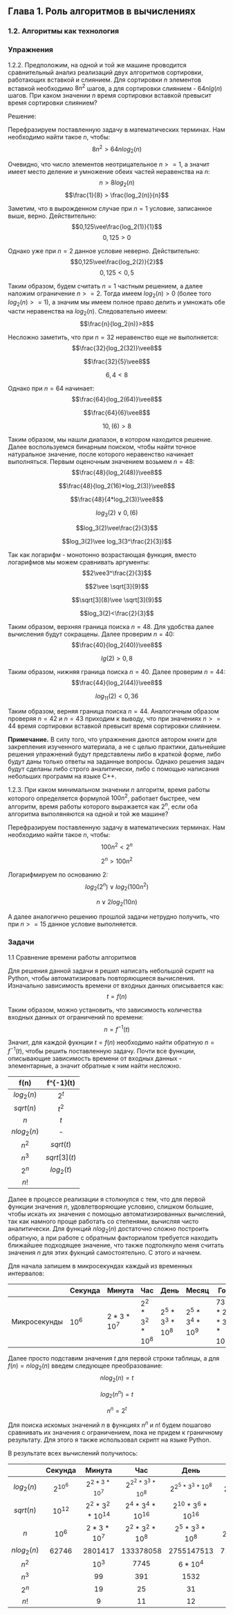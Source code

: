 ## Глава 1. Роль алгоритмов в вычислениях

### 1.2. Алгоритмы как технология

### Упражнения

1.2.2. Предположим, на одной и той же машине проводится сравнительный анализ реализаций двух алгоритмов сортировки, работающих вставкой и слиянием. Для сортировки $n$ элементов вставкой необходимо $8n^2$ шагов, а для сортировки слиянием - $64 n lg(n)$ шагов. При каком значении $n$ время сортировки вставкой превысит время сортировки слиянием?

Решение:

Перефразируем поставленную задачу в математических терминах. Нам необходимо найти такое $n$, чтобы:
$$8n^2 > 64nlog_2(n)$$

Очевидно, что число элементов неотрицательное $n>=1$, а значит имеет место деление и умножение обеих частей неравенства на $n$:
$$n > 8log_2(n)$$
$$\frac{1}{8} > \frac{log_2(n)}{n}$$

Заметим, что в вырожденном случае при $n=1$ условие, записанное выше, верно. Действительно:
$$0,125\vee\frac{log_2(1)}{1}$$
$$0,125>0$$

Однако уже при $n=2$ данное условие неверно. Действительно:
$$0,125\vee\frac{log_2(2)}{2}$$
$$0,125<0,5$$

Таким образом, будем считать $n=1$ частным решением, а далее наложим ограничение $n>=2$. Тогда имеем $log_2(n)>0$ (более того $log_2(n)>=1$), а значим мы имеем полное право делить и умножать обе части неравенства на $log_2(n)$. Следовательно имеем:
$$\frac{n}{log_2(n)}>8$$


Несложно заметить, что при $n=32$ неравенство еще не выполняется:
$$\frac{32}{log_2(32)}\vee8$$

$$\frac{32}{5}\vee8$$

$$6,4<8$$

Однако при $n=64$ начинает:
$$\frac{64}{log_2(64)}\vee8$$

$$\frac{64}{6}\vee8$$

$$10,(6)>8$$

Таким образом, мы нашли диапазон, в котором находится решение. Далее воспользуемся бинарным поиском, чтобы найти точное натуральное значение, после которого неравенство начинает выполняться. Первым оценочным значением возьмем $n=48$:
$$\frac{48}{log_2(48)}\vee8$$

$$\frac{48}{log_2(16)*log_2(3)}\vee8$$

$$\frac{48}{4*log_2(3)}\vee8$$

$$log_3(2)\vee0,(6)$$

$$log_3(2)\vee\frac{2}{3}$$

$$log_3(2)\vee log_3(3^\frac{2}{3})$$

Так как логарифм - монотонно возрастающая функция, вместо логарифмов мы можем сравнивать аргументы:
$$2\vee3^\frac{2}{3}$$

$$2\vee \sqrt[3]{9}$$

$$\sqrt[3]{8}\vee \sqrt[3]{9}$$

$$log_3(2)<\frac{2}{3}$$

Таким образом, верхняя граница поиска $n=48$. Для удобства далее вычисления будут сокращены. Далее проверим $n=40$:
$$\frac{40}{log_2(40)}\vee8$$

$$lg(2)>0,8$$

Таким образом, нижняя граница поиска $n=40$. Далее проверим $n=44$:
$$\frac{44}{log_2(44)}\vee8$$

$$log_{11}(2)<0,36$$

Таким образом, верняя граница поиска $n=44$. Аналогичным образом проверяя $n=42$ и $n=43$ приходим к выводу, что при значениях $n>=44$ время сортировки вставкой превысит время сортировки слиянием.

**Примечание.** В силу того, что упражнения даются автором книги для закрепления изученного материала, а не с целью практики, дальнейшие решения упражнений будут представлены либо в краткой форме, либо будут даны только ответы на заданные вопросы. Однако решения задач будут сделаны либо строго аналитически, либо с помощью написания небольших программ на языке C++.

1.2.3. При каком минимальном значении $n$ алгоритм, время работы которого определяется формулой $100n^2$, работает быстрее, чем алгоритм, время работы которого выражается как $2^n$, если оба алгоритма выполяняются на одной и той же машине?

Перефразируем поставленную задачу в математических терминах. Нам необходимо найти такое $n$, чтобы:
$$100n^2<2^n$$

$$2^n>100n^2$$

Логарифмируем по основанию 2:
$$log_2(2^n)\vee log_2(100n^2)$$

$$n\vee2log_2(10n)$$

А далее аналогично решению прошлой задачи нетрудно получить, что при $n>=15$ данное условие выполняется.

###  Задачи

1.1 Сравнение времени работы алгоритмов

Для решения данной задачи я решил написать небольшой скрипт на Python, чтобы автоматизировать повторяющиеся вычисления. Изначально зависимость времени от входных данных описывается как:
$$t=f(n)$$

Таким образом, можно установить, что зависимость количества входных данных от ограничений по времени:
$$n=f^{-1}(t)$$

Значит, для каждой фукнции $t=f(n)$ необходимо найти обратную $n=f^{-1}(t)$, чтобы решить поставленную задачу. Почти все функции, описывающие зависимость времени от входных данных - элементарные, а значит обратные к ним найти несложно.

| f(n)        | f^{-1}(t)    |
|:-----------:|:------------:|
| $log_2(n)$  | $2^t$        |
| $sqrt(n)$   | $t^2$        |
| $n$         | $t$          |
| $nlog_2(n)$ | -            |
| $n^2$       | $sqrt(t)$    |
| $n^3$       | $sqrt[3](t)$ |
| $2^n$       | $log_2(t)$   |
| $n!$        |              |
Далее в процессе реализации я столкнулся с тем, что для первой функции значения $n$, удовлетворяющие условию, слишком большие, чтобы искать их значения с помощью автоматизированных вычислений, так как намного проще работать со степенями, вычисляя чисто аналитически. Для функций $nlog_2(n)$ достаточно сложно построить обратную, а при работе с обратным факториалом требуется находить ближайшее подходящее значение, что также подтолкнуло меня считать значения $n$ для этих фукнций самостоятельно. С этого и начнем.

Для начала запишем в микросекундах каждый из временных интервалов:

|              | Секунда | Минута     | Час            | День           | Месяц          | Год                | Век |
|--------------|---------|------------|----------------|----------------|----------------|--------------------|-----|
| Микросекунды | $10^6$  | $2*3*10^7$ | $2^2*3^2*10^8$ | $2^5*3^3*10^8$ | $2^5*3^4*10^9$ | $73*2^4*3^4*10^10$ |     |
Далее просто подставим значения $t$ для первой строки таблицы, а для $f(n)=nlog_2(n)$ введем следующее преобразование:
$$nlog_2(n)=t$$

$$log_2(n^n)=t$$

$$n^n=2^t$$

Для поиска искомых значений $n$ в функциях $n^n$ и $n!$ будем пошагово сравнивать их значения с ограничением, пока не придем к граничному результату. Для этого я также использовал скрипт на языке Python.

В результате всех вычислений получилось:

|          | Секунда | Минута             | Час         | День               | Месяц            | Год              | Век              |
|:--------:|:---------:|:-------------------:|:-----------:|:-------------------:|:-----------------:|:-----------------:|:-----------------:|
|$log_2(n)$   |$2^{10^6}$        |$2^{2*3*10^7}$              |$2^{2^2*3^3*10^8}$     |$2^{2^5*3^3*10^8}$              |$2^{2^5*3^4*10^9}$           |$2^{73*2^4*3^4*10^{10}}$        |$2^{73*2^4*3^4*10^{12}}$         |
|$sqrt(n)$   |$10^{12}$       |$2^2*3^2*10^{14}$         |$2^4*3^4*10^{16}$ |$2^{10}*3^6*10^{16}$         |$2^{10}*3^8*10^{18}$      |$73^2*2^8*3^8*10^{20}$ |$73^2*2^8*3^8*10^{24}$   |
|$n$        |$10^6$         |$2*3*10^7$           |$2^2*3^2*10^8$  |$2^5*3^3*10^8$          |$2^5*3^4*10^9$        |$73*2^4*3^4*10^{10}$  |$73*2^4*3^4*10^{12}$   |
|$nlog_2(n)$ |$62746$       |$2801417$            |$133378058$    |$2755147513$          |$71870856404$       |$21365679736790$   |$1865001897511510$  |
|$n^2$|      |$10^3$         |$7745$                |$6*10^4$       |$293938$               |$1609968$           |$30758413$          |$307584134$         |
|$n^3$|      |$99$          |$391$                 |$1532$         |$4420$                 |$13736$             |$98169$             |$455661$             |
|$2^n$|      |$19$          |$25$                  |$31$           |$36$                    |$41$                |$49$                |$56$                  |
|$n!$|      |$9$           |$11$                  |$12$           |$13$                    |$15$                |$17$                |$18$                  |








